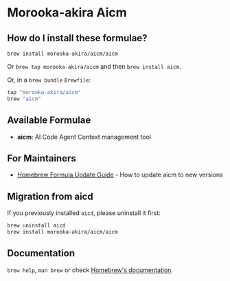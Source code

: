 # Morooka-akira Aicm

## How do I install these formulae?

`brew install morooka-akira/aicm/aicm`

Or `brew tap morooka-akira/aicm` and then `brew install aicm`.

Or, in a `brew bundle` `Brewfile`:

```ruby
tap "morooka-akira/aicm"
brew "aicm"
```

## Available Formulae

- **aicm**: AI Code Agent Context management tool

## For Maintainers

- [Homebrew Formula Update Guide](docs/homebrew-update.md) - How to update aicm to new versions

## Migration from aicd

If you previously installed `aicd`, please uninstall it first:

```bash
brew uninstall aicd
brew install morooka-akira/aicm/aicm
```

## Documentation

`brew help`, `man brew` or check [Homebrew's documentation](https://docs.brew.sh).
